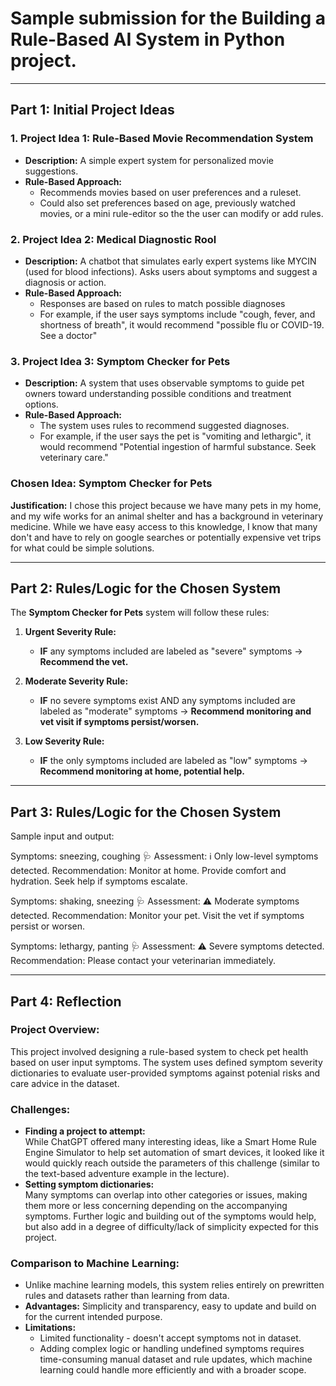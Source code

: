 # Sample submission for the Building a Rule-Based AI System in Python project.

---

## Part 1: Initial Project Ideas

### 1. Project Idea 1: Rule-Based Movie Recommendation System
- **Description:** A simple expert system for personalized movie suggestions.  
- **Rule-Based Approach:**  
  - Recommends movies based on user preferences and a ruleset.
  - Could also set preferences based on age, previously watched movies, or a mini rule-editor so the the user can modify or add rules.

### 2. Project Idea 2: Medical Diagnostic Rool
- **Description:** A chatbot that simulates early expert systems like MYCIN (used for blood infections). Asks users about symptoms and suggest a diagnosis or action.  
- **Rule-Based Approach:**  
  - Responses are based on rules to match possible diagnoses  
  - For example, if the user says symptoms include "cough, fever, and shortness of breath", it would recommend "possible flu or COVID-19. See a doctor"

### 3. Project Idea 3: Symptom Checker for Pets
- **Description:** A system that uses observable symptoms to guide pet owners toward understanding possible conditions and treatment options.  
- **Rule-Based Approach:**  
  - The system uses rules to recommend suggested diagnoses.  
  - For example, if the user says the pet is "vomiting and lethargic", it would recommend "Potential ingestion of harmful substance. Seek veterinary care."

### **Chosen Idea:** Symptom Checker for Pets  
**Justification:** I chose this project because we have many pets in my home, and my wife works for an animal shelter and has a background in veterinary medicine. While we have easy access to this knowledge, I know that many don't and have to rely on google searches or potentially expensive vet trips for what could be simple solutions.

---

## Part 2: Rules/Logic for the Chosen System

The **Symptom Checker for Pets** system will follow these rules:

1. **Urgent Severity Rule:**  
   - **IF** any symptoms included are labeled as "severe" symptoms → **Recommend the vet.**

2. **Moderate Severity Rule:**  
   - **IF** no severe symptoms exist AND any symptoms included are labeled as "moderate" symptoms → **Recommend monitoring and vet visit if symptoms persist/worsen.**

3. **Low Severity Rule:**  
   - **IF** the only symptoms included are labeled as "low" symptoms → **Recommend monitoring at home, potential help.**

---

## Part 3: Rules/Logic for the Chosen System

Sample input and output: 

Symptoms: sneezing, coughing
🩺 Assessment:
ℹ️  Only low-level symptoms detected.
Recommendation: Monitor at home. Provide comfort and hydration. Seek help if symptoms escalate.

Symptoms: shaking, sneezing
🩺 Assessment:
⚠️  Moderate symptoms detected.
Recommendation: Monitor your pet. Visit the vet if symptoms persist or worsen.

Symptoms: lethargy, panting
🩺 Assessment:
⚠️  Severe symptoms detected.
Recommendation: Please contact your veterinarian immediately.

---

## Part 4: Reflection

### Project Overview:
This project involved designing a rule-based system to check pet health based on user input symptoms. The system uses defined symptom severity dictionaries to evaluate user-provided symptoms against potenial risks and care advice in the dataset.

### Challenges:
- **Finding a project to attempt:**  
  While ChatGPT offered many interesting ideas, like a Smart Home Rule Engine Simulator to help set automation of smart devices, it looked like it would quickly reach outside the parameters of this challenge (similar to the text-based adventure example in the lecture).
- **Setting symptom dictionaries:**  
  Many symptoms can overlap into other categories or issues, making them more or less concerning depending on the accompanying symptoms. Further logic and building out of the symptoms would help, but also add in a degree of difficulty/lack of simplicity expected for this project.

### Comparison to Machine Learning:
- Unlike machine learning models, this system relies entirely on prewritten rules and datasets rather than learning from data.  
- **Advantages:** Simplicity and transparency, easy to update and build on for the current intended purpose.  
- **Limitations:**  
  - Limited functionality - doesn't accept symptoms not in dataset.  
  - Adding complex logic or handling undefined symptoms requires time-consuming manual dataset and rule updates, which machine learning could handle more efficiently and with a broader scope.













